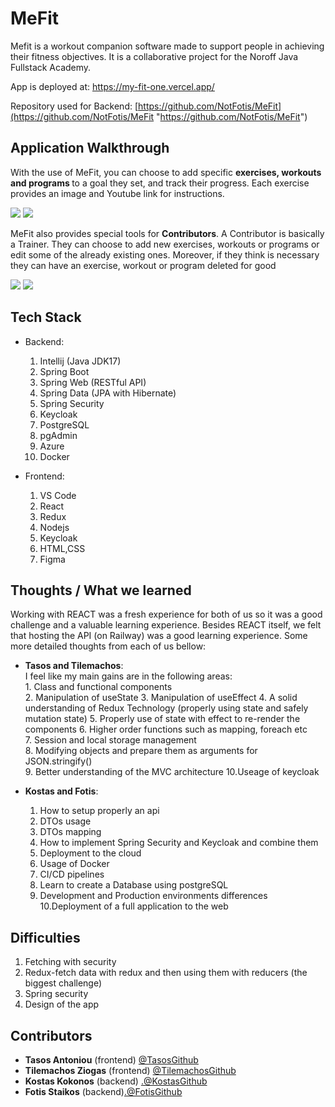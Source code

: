 # MeFit

Mefit is a workout companion software made to support people in achieving their fitness objectives. It is a collaborative project for the Noroff Java Fullstack Academy.

App is deployed at: https://my-fit-one.vercel.app/

Repository used for Backend: [https://github.com/NotFotis/MeFit](https://github.com/NotFotis/MeFit "https://github.com/NotFotis/MeFit")


## Application Walkthrough

With the use of MeFit, you can choose to add specific <strong>exercises, workouts and programs </strong> to a goal they set, and track their progress.  Each exercise provides an image and Youtube link for instructions.

<img src='https://github.com/ZiogasThlem/my-fit/blob/master/public/profile-page.png'/>

<img src='https://github.com/ZiogasThlem/my-fit/blob/master/public/exercise-list.png'/>


MeFit also provides special tools for <strong>Contributors</strong>. A Contributor is basically a Trainer. They can choose to add new exercises, workouts or programs or edit some of the already existing ones. Moreover, if they think is necessary they can have an exercise, workout or program deleted for good

<img src='https://github.com/ZiogasThlem/my-fit/blob/master/public/my-workouts.png'/>

<img src='https://github.com/ZiogasThlem/my-fit/blob/master/public/manage-workouts.png'/>

## Tech Stack
-	Backend:   
	1.	Intellij (Java JDK17)
	2.	Spring Boot
	3.	Spring Web (RESTful API)
	4.	Spring Data (JPA with Hibernate)
	5.	Spring Security
	6.	Keycloak
	7.	PostgreSQL
	8.	pgAdmin
	9.	Azure
	10. Docker	
	
-  	Frontend:
	1. VS Code
	2. React
	3. Redux
	4. Nodejs
	5. Keycloak
	6. HTML,CSS
	7. Figma


## Thoughts / What we learned

Working with REACT was a fresh experience for both of us so it was a good challenge and a valuable learning experience. Besides REACT itself, we felt that hosting the API (on Railway) was a good learning experience. Some more detailed thoughts from each of us bellow:

- **Tasos  and Tilemachos**:   
    I feel like my main gains are in the following areas:  
        1. Class and functional components  
        2. Manipulation of useState
        3. Manipulation of useEffect
        4. A solid understanding of Redux Technology  (properly using state and safely mutation state)
        5. Properly use of state with effect to re-render the components
        6. Higher order functions such as mapping, foreach etc   
        7. Session and local storage management  
        8. Modifying objects and prepare them as arguments for JSON.stringify()  
        9. Better understanding of the MVC architecture
        10.Useage of keycloak 
      
- **Kostas and Fotis**:   
    1. How to setup properly an api
    2. DTOs usage
    3. DTOs mapping
    4. How to implement Spring Security and Keycloak and combine them
    5. Deployment to the cloud
    6. Usage of Docker
    7. CI/CD pipelines
    8. Learn to create a Database using postgreSQL
    9. Development and Production environments differences
    10.Deployment of a full application to the web 
    




## Difficulties
1. Fetching with security
2. Redux-fetch data with redux and then using them with reducers (the biggest challenge)
3. Spring security
4. Design of the app

## Contributors

- **Tasos Antoniou** (frontend) [@TasosGithub](https://github.com/tassosant)
- **Tilemachos Ziogas** (frontend) [@TilemachosGithub](https://github.com/ZiogasThlem)
- **Kostas Kokonos** (backend) [.@KostasGithub](https://github.com/konkokonos)
- **Fotis Staikos** (backend)[.@FotisGithub](https://github.com/NotFotis)
